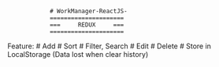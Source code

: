 				# WorkManager-ReactJS-
				=====================
				===		REDUX     ===
				=====================



Feature: 
	# Add
	# Sort
	# Filter, Search
	# Edit
	# Delete
	# Store in LocalStorage (Data lost when clear history)
